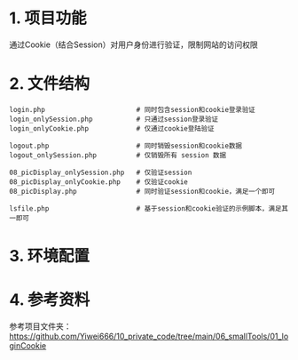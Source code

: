 # 1. 项目功能

通过Cookie（结合Session）对用户身份进行验证，限制网站的访问权限

# 2. 文件结构

```
login.php                       # 同时包含session和cookie登录验证
login_onlySession.php           # 只通过session登录验证
login_onlyCookie.php            # 仅通过cookie登陆验证

logout.php                      # 同时销毁session和cookie数据
logout_onlySession.php          # 仅销毁所有 session 数据

08_picDisplay_onlySession.php   # 仅验证session
08_picDisplay_onlyCookie.php    # 仅验证cookie
08_picDisplay.php               # 同时验证session和cookie，满足一个即可

lsfile.php                      # 基于session和cookie验证的示例脚本，满足其一即可
```

# 3. 环境配置


# 4. 参考资料

参考项目文件夹：https://github.com/Yiwei666/10_private_code/tree/main/06_smallTools/01_loginCookie
